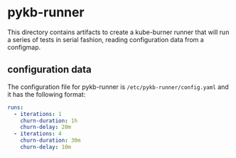 # pykb-runner

This directory contains artifacts to create a kube-burner runner that
will run a series of tests in serial fashion, reading configuration
data from a configmap.

## configuration data

The configuration file for pykb-runner is `/etc/pykb-runner/config.yaml`
and it has the following format:

```yaml
runs:
  - iterations: 1
    churn-duration: 1h
    churn-delay: 20m
  - iterations: 4
    churn-duration: 30m
    churn-delay: 10m
```
